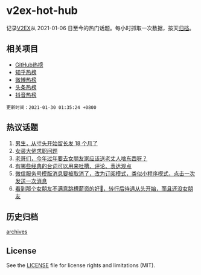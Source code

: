 # v2ex-hot-hub

 记录[V2EX](https://www.v2ex.com/)从 2021-01-06 日至今的热门话题。每小时抓取一次数据，按天[归档](archives)。
 
 ## 相关项目

- [GitHub热榜](https://github.com/lonnyzhang423/github-hot-hub)
- [知乎热榜](https://github.com/lonnyzhang423/zhihu-hot-hub)
- [微博热榜](https://github.com/lonnyzhang423/weibo-hot-hub)
- [头条热榜](https://github.com/lonnyzhang423/toutiao-hot-hub)
- [抖音热榜](https://github.com/lonnyzhang423/douyin-hot-hub)


 `更新时间：2021-01-30 01:35:24 +0800`

## 热议话题

1. [男生，从寸头开始留长发 18 个月了](https://www.v2ex.com/t/749437)
1. [女装大佬求职问题](https://www.v2ex.com/t/749622)
1. [老哥们，今年过年要去女朋友家应该送老丈人啥东西呀？](https://www.v2ex.com/t/749436)
1. [有哪些经典的台词可以用来吐槽、评论、表达观点](https://www.v2ex.com/t/749428)
1. [微信服务号模版消息要被取消了，改为订阅模式，类似小程序模式，点击一次发送一次消息](https://www.v2ex.com/t/749414)
1. [看到那个女朋友不满意跳槽薪资的好🍋，转行后待遇从头开始，而且还没女朋友](https://www.v2ex.com/t/749450)

## 历史归档

[archives](archives)

## License

See the [LICENSE](LICENSE) file for license rights and limitations (MIT).
